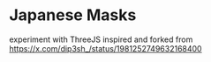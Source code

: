 # Japanese Masks

experiment with ThreeJS inspired and forked from 
https://x.com/dip3sh_/status/1981252749632168400
